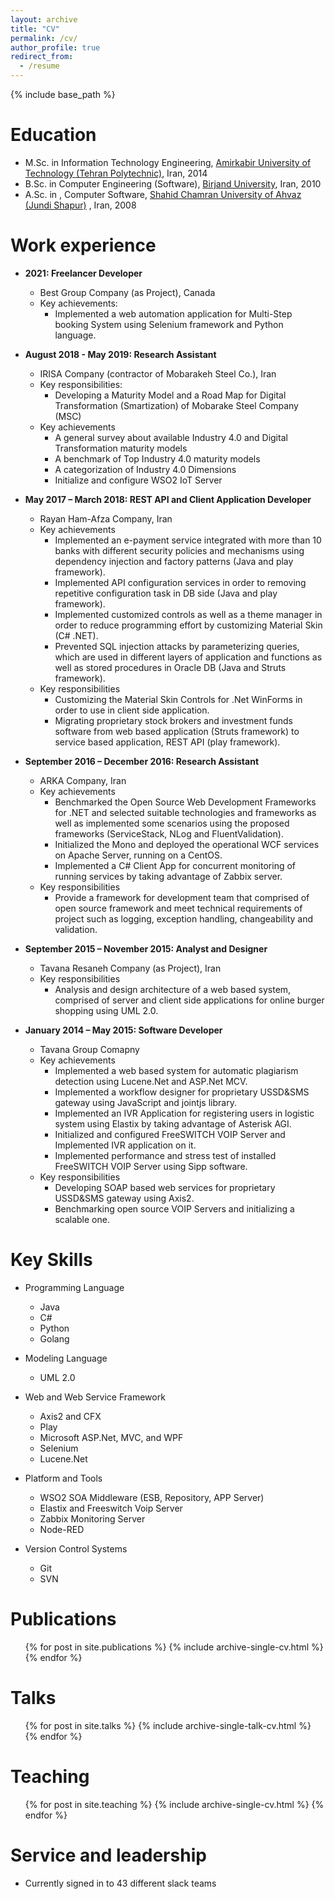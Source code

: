 ```yaml
---
layout: archive
title: "CV"
permalink: /cv/
author_profile: true
redirect_from:
  - /resume
---
```


{% include base_path %}

Education
======
* M.Sc. in Information Technology Engineering, [Amirkabir University of Technology (Tehran Polytechnic)](https://aut.ac.ir/en), Iran, 2014
* B.Sc. in Computer Engineering (Software), [Birjand University](https://birjand.ac.ir/en), Iran, 2010
* A.Sc. in , Computer Software, [Shahid Chamran University of Ahvaz (Jundi Shapur)](https://scu.ac.ir/en/%D8%B5%D9%81%D8%AD%D9%87-%D8%A7%D8%B5%D9%84%DB%8C) , Iran, 2008

Work experience
======
* **2021: Freelancer Developer**
  * Best Group Company (as Project), Canada
  * Key achievements: 
    * Implemented a web automation application for Multi-Step booking System using Selenium framework and Python language.

* **August 2018 - May 2019: Research Assistant**
  * IRISA Company (contractor of Mobarakeh Steel Co.), Iran
  * Key responsibilities: 
    * Developing a Maturity Model and a Road Map for Digital Transformation (Smartization) of Mobarake Steel Company (MSC)
  * Key achievements
    * A general survey about available Industry 4.0 and Digital Transformation maturity models
    * A benchmark of Top Industry 4.0 maturity models
    * A categorization of Industry 4.0 Dimensions
    * Initialize and configure WSO2 IoT Server

* **May 2017 – March 2018: REST API and Client Application Developer**
  * Rayan Ham-Afza Company, Iran
  * Key achievements
    * Implemented an e-payment service integrated with more than 10 banks with different security policies and mechanisms using dependency injection and factory patterns (Java and play framework).
    * Implemented API configuration services in order to removing repetitive configuration task in DB side (Java and play framework).
    * Implemented customized controls as well as a theme manager in order to reduce programming effort by customizing Material Skin (C# .NET).
    * Prevented SQL injection attacks by parameterizing queries, which are used in different layers of application and functions as well as stored procedures in Oracle DB (Java and Struts framework).
  * Key responsibilities
    * Customizing the Material Skin Controls for .Net WinForms in order to use in client side application.
    * Migrating proprietary stock brokers and investment funds software from web based application (Struts framework) to service based application, REST API (play framework).

* **September 2016 – December 2016: Research Assistant**
  * ARKA Company, Iran
  * Key achievements
    * Benchmarked the Open Source Web Development Frameworks for .NET and selected suitable technologies and frameworks as well as implemented some scenarios using the proposed frameworks (ServiceStack, NLog and FluentValidation).
    * Initialized the Mono and deployed the operational WCF services on Apache Server, running on a CentOS.
    * Implemented a C# Client App for concurrent monitoring of running services by taking advantage of Zabbix server.
  * Key responsibilities
    * Provide a framework for development team that comprised of open source framework and meet technical requirements of project such as logging, exception handling, changeability and validation.

* **September 2015 – November 2015: Analyst and Designer**
  * Tavana Resaneh Company (as Project), Iran
  * Key responsibilities
    * Analysis and design architecture of a web based system, comprised of server and client side applications for online burger shopping using UML 2.0.

* **January 2014 – May 2015: Software Developer**
  * Tavana Group Comapny
  * Key achievements
    * Implemented a web based system for automatic plagiarism detection using Lucene.Net and ASP.Net MCV.
    * Implemented a workflow designer for proprietary USSD&SMS gateway using JavaScript and jointjs library.
    * Implemented an IVR Application for registering users in logistic system using Elastix by taking advantage of Asterisk AGI.
    * Initialized and configured FreeSWITCH VOIP Server and Implemented IVR application on it.
    * Implemented performance and stress test of installed FreeSWITCH VOIP Server using Sipp software.
  * Key responsibilities
    * Developing SOAP based web services for proprietary USSD&SMS gateway using Axis2.
    * Benchmarking open source VOIP Servers and initializing a scalable one.
     

  
Key Skills
======
* Programming Language
  * Java
  * C#
  * Python
  * Golang
* Modeling Language
  * UML 2.0
   
* Web and Web Service Framework
  * Axis2 and CFX
  * Play
  * Microsoft ASP.Net, MVC, and WPF 
  * Selenium
  * Lucene.Net

* Platform and Tools
  * WSO2 SOA Middleware (ESB, Repository, APP Server) 
  * Elastix and Freeswitch Voip Server
  * Zabbix Monitoring Server
  * Node-RED

* Version Control Systems
  * Git 
  * SVN

Publications
======
  <ul>{% for post in site.publications %}
    {% include archive-single-cv.html %}
  {% endfor %}</ul>
  
Talks
======
  <ul>{% for post in site.talks %}
    {% include archive-single-talk-cv.html %}
  {% endfor %}</ul>
  
Teaching
======
  <ul>{% for post in site.teaching %}
    {% include archive-single-cv.html %}
  {% endfor %}</ul>
  
Service and leadership
======
* Currently signed in to 43 different slack teams
